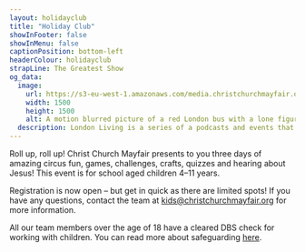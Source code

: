 ```yaml
---
layout: holidayclub
title: "Holiday Club"
showInFooter: false
showInMenu: false
captionPosition: bottom-left
headerColour: holidayclub
strapLine: The Greatest Show
og_data:
  image:
    url: https://s3-eu-west-1.amazonaws.com/media.christchurchmayfair.org/londonliving/LLpodcastartwork_small.jpg
    width: 1500
    height: 1500
    alt: A motion blurred picture of a red London bus with a lone figure visible through the windows.
  description: London Living is a series of a podcasts and events that look into the challenges we face as modern Londoners, and how the Christian faith speaks hope into uncertainty.
---
```


Roll up, roll up! Christ Church Mayfair presents to you three days of amazing circus fun, games, challenges, crafts, quizzes and hearing about Jesus! This event is for school aged children 4–11 years.

Registration is now open – but get in quick as there are limited spots! If you have any questions, contact the team at <kids@christchurchmayfair.org> for more information.

All our team members over the age of 18 have a cleared DBS check for working with children. You can read more about safeguarding [here](/safeguarding).
